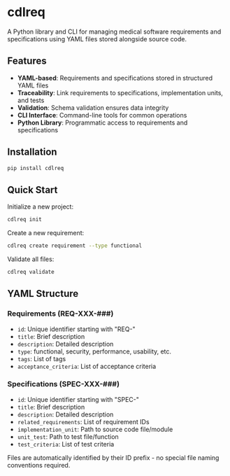 # cdlreq

A Python library and CLI for managing medical software requirements and specifications using YAML files stored alongside source code.

## Features

- **YAML-based**: Requirements and specifications stored in structured YAML files
- **Traceability**: Link requirements to specifications, implementation units, and tests
- **Validation**: Schema validation ensures data integrity
- **CLI Interface**: Command-line tools for common operations
- **Python Library**: Programmatic access to requirements and specifications

## Installation

```bash
pip install cdlreq
```

## Quick Start

Initialize a new project:
```bash
cdlreq init
```

Create a new requirement:
```bash
cdlreq create requirement --type functional
```

Validate all files:
```bash
cdlreq validate
```

## YAML Structure

### Requirements (REQ-XXX-###)
- `id`: Unique identifier starting with "REQ-"
- `title`: Brief description
- `description`: Detailed description
- `type`: functional, security, performance, usability, etc.
- `tags`: List of tags
- `acceptance_criteria`: List of acceptance criteria

### Specifications (SPEC-XXX-###)
- `id`: Unique identifier starting with "SPEC-"
- `title`: Brief description
- `description`: Detailed description
- `related_requirements`: List of requirement IDs
- `implementation_unit`: Path to source code file/module
- `unit_test`: Path to test file/function
- `test_criteria`: List of test criteria

Files are automatically identified by their ID prefix - no special file naming conventions required.